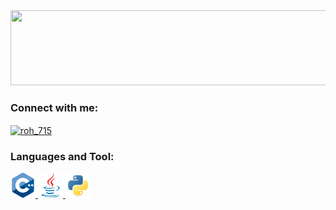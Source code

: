 
<a href="https://github.com/devxb/gitanimals">
  <img
    src="https://render.gitanimals.org/lines/RohEunSeo"
    width="600"
    height="120"
  />
</a>


<br>



<h3 align="left">Connect with me:</h3>
<p align="left">
<a href="https://instagram.com/roh_715" target="blank"><img align="center" src="https://raw.githubusercontent.com/rahuldkjain/github-profile-readme-generator/master/src/images/icons/Social/instagram.svg" alt="roh_715" height="30" width="40" /></a>
</p

<br>
<h3 align="left">Languages and Tool:</h3>  
<p align="left"> <a href="https://www.w3schools.com/cpp/" target="_blank" rel="noreferrer"> <img src="https://raw.githubusercontent.com/devicons/devicon/master/icons/cplusplus/cplusplus-original.svg" alt="cplusplus" width="40" height="40"/> </a> <a href="https://www.java.com" target="_blank" rel="noreferrer"> <img src="https://raw.githubusercontent.com/devicons/devicon/master/icons/java/java-original.svg" alt="java" width="40" height="40"/> </a> <a href="https://www.python.org" target="_blank" rel="noreferrer"> <img src="https://raw.githubusercontent.com/devicons/devicon/master/icons/python/python-original.svg" alt="python" width="40" height="40"/> </a> </p>





